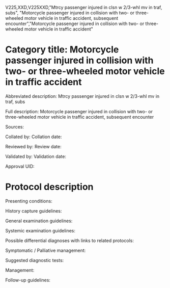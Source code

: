 V225,XXD,V225XXD,"Mtrcy passenger injured in clsn w 2/3-whl mv in traf, subs", "Motorcycle passenger injured in collision with two- or three-wheeled motor vehicle in traffic accident, subsequent encounter","Motorcycle passenger injured in collision with two- or three-wheeled motor vehicle in traffic accident"
# Category title: Motorcycle passenger injured in collision with two- or three-wheeled motor vehicle in traffic accident

Abbreviated description: Mtrcy passenger injured in clsn w 2/3-whl mv in traf, subs

Full description: Motorcycle passenger injured in collision with two- or three-wheeled motor vehicle in traffic accident, subsequent encounter

Sources:

Collated by:
Collation date:

Reviewed by:
Review date:

Validated by:
Validation date:

Approval UID:

# Protocol description

Presenting conditions:

History capture guidelines:

General examination guidelines:

Systemic examination guidelines:

Possible differential diagnoses with links to related protocols:

Symptomatic / Palliative management:

Suggested diagnostic tests:

Management:

Follow-up guidelines:

